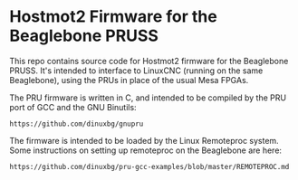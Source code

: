 # Hostmot2 Firmware for the Beaglebone PRUSS

This repo contains source code for Hostmot2 firmware for the Beaglebone
PRUSS.  It's intended to interface to LinuxCNC (running on the same
Beaglebone), using the PRUs in place of the usual Mesa FPGAs.

The PRU firmware is written in C, and intended to be compiled by the
PRU port of GCC and the GNU Binutils:

    https://github.com/dinuxbg/gnupru

The firmware is intended to be loaded by the Linux Remoteproc system.
Some instructions on setting up remoteproc on the Beaglebone are here:

    https://github.com/dinuxbg/pru-gcc-examples/blob/master/REMOTEPROC.md
